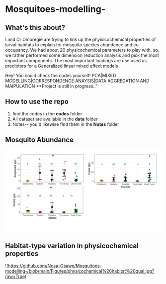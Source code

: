 # Mosquitoes-modelling-

## What's this about?

I and Dr Omoregie are trying to link up the phyisicochemical properties of larval habitats to explain for mosquito species abundance and co-occupancy. 
We had about 20 physicochemical parameters to play with. so, we rather performed some dimension reduction analysis and pick the most important components. The most important loadings are use used as predictors for a Generalized linear mixed effect models

Hey! You could check the codes yourself! 
PCA|MIXED MODELLING|CORRESPONDENCE ANAYSIS|DATA AGGREGATION AND MAIPULATION
**Project is still in progress.."

## How to use the repo

1. find the codes in the  **codes** folder
2. All dataset are available in the **data** folder
3. Notes-- you'd likewise find them in the **Notes** folder

## Mosquito Abundance

![](https://github.com/Nosa-Osawe/Mosquitoes-modelling-/blob/main/Figures/Mosquito%20abundance.jpg?raw=True)


## Habitat-type variation in physicochemical properties

!(https://github.com/Nosa-Osawe/Mosquitoes-modelling-/blob/main/Figures/physicochemical%20habitat%20qual.jpg?raw=True)

